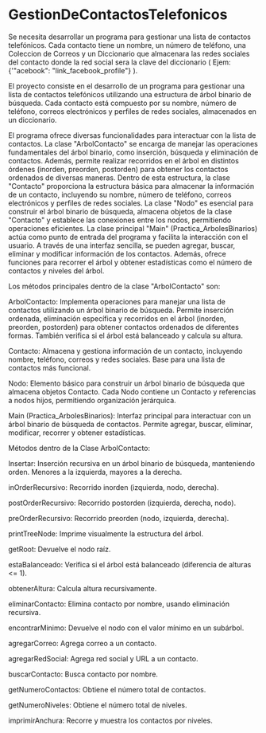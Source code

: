 # GestionDeContactosTelefonicos
Se necesita desarrollar un programa para gestionar una lista de contactos telefónicos. Cada contacto tiene un nombre, un número de teléfono, una Coleccion de Correos y un Diccionario que almacenara las redes sociales del contacto donde la red social sera la clave del diccionario ( Ejem: {'"acebook": "link_facebook_profile"} ).  


El proyecto consiste en el desarrollo de un programa para gestionar una lista de contactos telefónicos utilizando
una estructura de árbol binario de búsqueda. Cada contacto está compuesto por su nombre, número de teléfono,
correos electrónicos y perfiles de redes sociales, almacenados en un diccionario.


El programa ofrece diversas funcionalidades para interactuar con la lista de contactos. La clase "ArbolContacto" 
se encarga de manejar las operaciones fundamentales del árbol binario, como inserción, búsqueda y eliminación de contactos. Además,
permite realizar recorridos en el árbol en distintos órdenes (inorden, preorden, postorden) para obtener los contactos ordenados de diversas maneras.
Dentro de esta estructura, la clase "Contacto" proporciona la estructura básica para almacenar la información de un contacto, incluyendo su nombre,
número de teléfono, correos electrónicos y perfiles de redes sociales. La clase "Nodo" es esencial para construir el árbol binario de búsqueda, 
almacena objetos de la clase "Contacto" y establece las conexiones entre los nodos, permitiendo operaciones eficientes.
La clase principal "Main" (Practica_ArbolesBinarios) actúa como punto de entrada del programa y facilita la interacción con el usuario.
A través de una interfaz sencilla, se pueden agregar, buscar, eliminar y modificar información de los contactos. Además,
ofrece funciones para recorrer el árbol y obtener estadísticas como el número de contactos y niveles del árbol.

Los métodos principales dentro de la clase "ArbolContacto" son:

ArbolContacto: Implementa operaciones para manejar una lista de contactos utilizando un árbol binario de búsqueda. Permite inserción ordenada, eliminación específica y recorridos en el árbol (inorden, preorden, postorden) para obtener contactos ordenados de diferentes formas. También verifica si el árbol está balanceado y calcula su altura.

Contacto: Almacena y gestiona información de un contacto, incluyendo nombre, teléfono, correos y redes sociales. Base para una lista de contactos más funcional.

Nodo: Elemento básico para construir un árbol binario de búsqueda que almacena objetos Contacto. Cada Nodo contiene un Contacto y referencias a nodos hijos, permitiendo organización jerárquica.

Main (Practica_ArbolesBinarios): Interfaz principal para interactuar con un árbol binario de búsqueda de contactos. Permite agregar, buscar, eliminar, modificar, recorrer y obtener estadísticas.

Métodos dentro de la Clase ArbolContacto:

Insertar: Inserción recursiva en un árbol binario de búsqueda, manteniendo orden. Menores a la izquierda, mayores a la derecha.

inOrderRecursivo: Recorrido inorden (izquierda, nodo, derecha).

postOrderRecursivo: Recorrido postorden (izquierda, derecha, nodo).

preOrderRecursivo: Recorrido preorden (nodo, izquierda, derecha).

printTreeNode: Imprime visualmente la estructura del árbol.

getRoot: Devuelve el nodo raíz.

estaBalanceado: Verifica si el árbol está balanceado (diferencia de alturas <= 1).

obtenerAltura: Calcula altura recursivamente.

eliminarContacto: Elimina contacto por nombre, usando eliminación recursiva.

encontrarMinimo: Devuelve el nodo con el valor mínimo en un subárbol.

agregarCorreo: Agrega correo a un contacto.

agregarRedSocial: Agrega red social y URL a un contacto.

buscarContacto: Busca contacto por nombre.

getNumeroContactos: Obtiene el número total de contactos.

getNumeroNiveles: Obtiene el número total de niveles.

imprimirAnchura: Recorre y muestra los contactos por niveles.
